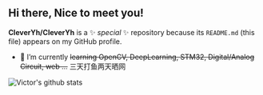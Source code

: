 ## Hi there, Nice to meet you!

**CleverYh/CleverYh** is a ✨ _special_ ✨ repository because its `README.md` (this file) appears on my GitHub profile.

- 🌱 I’m currently ~~learning OpenCV, DeepLearning, STM32, Digital/Analog Circuit, web ...~~ 三天打鱼两天晒网

<!--
- 🔭 I’m currently working on ...
- 👯 I’m looking to collaborate on ...
- 🤔 I’m looking for help with ...
- 💬 Ask me about ...
- 📫 How to reach me: ...
- 😄 Pronouns: ...
- ⚡ Fun fact: ...
-->

![Victor's github stats](https://github-readme-stats.vercel.app/api?username=CleverYh&show_icons=true&hide_border=true)
